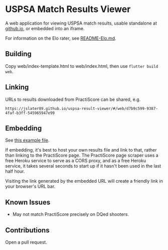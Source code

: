 # USPSA Match Results Viewer

A web application for viewing USPSA match results, usable standalone at
[github.io](https://jslater89.github.io/uspsa-result-viewer), or embedded
into an iframe.

For information on the Elo rater, see [README-Elo.md](https://github.com/jslater89/uspsa-result-viewer/https://github.com/jslater89/uspsa-result-viewer/blob/develop/README-Elo.md).

## Building

Copy web/index-template.html to web/index.html, then use `flutter build web`.

## Linking

URLs to results downloaded from PractiScore can be shared, e.g.

`https://jslater89.github.io/uspsa-result-viewer/#/web/d7b9c599-9387-4faf-b3ff-545965947e99`

## Embedding

See [this example file](https://github.com/jslater89/uspsa-result-viewer/blob/master/embedded-index.html).

If embedding, it's best to host your own results file and link to that, rather
than linking to the PractiScore page. The PractiScore page scraper uses a free
Heroku service to serve as a CORS proxy, and as a free Heroku service, it takes
several seconds to start up if it hasn't been used in the last half hour.

Visiting the link generated by the embedded URL will create a friendly link in
your browser's URL bar.  

## Known Issues

* May not match PractiScore precisely on DQed shooters.

## Contributions

Open a pull request.
